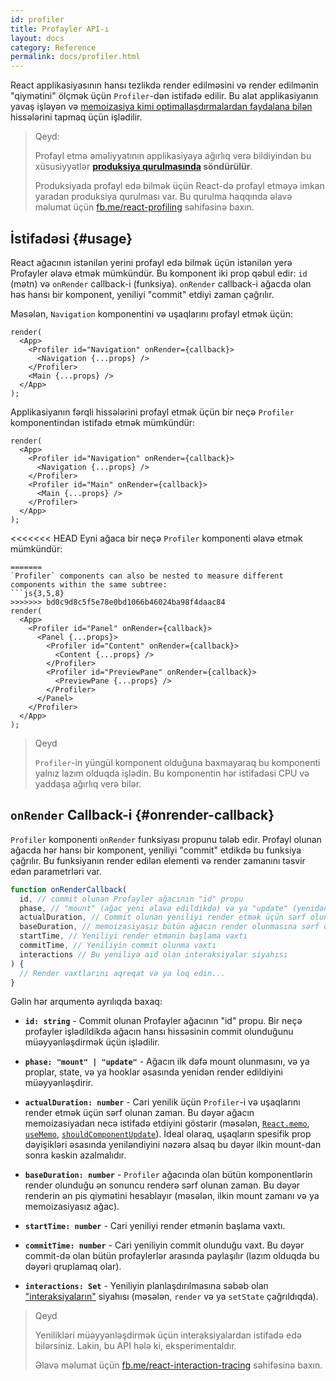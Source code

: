```yaml
---
id: profiler
title: Profayler API-ı
layout: docs
category: Reference
permalink: docs/profiler.html
---
```


React applikasiyasının hansı tezlikdə render edilməsini və render edilmənin "qiymətini" ölçmək üçün `Profiler`-dən istifadə edilir.
Bu alət applikasiyanın yavaş işləyən və [memoizasiya kimi optimallaşdırmalardan faydalana bilən](/docs/hooks-faq.html#how-to-memoize-calculations) hissələrini tapmaq üçün işlədilir.

> Qeyd:
>
> Profayl etmə əməliyyatının applikasiyaya ağırlıq verə bildiyindən bu xüsusiyyətlər **[produksiya qurulmasında](/docs/optimizing-performance.html#use-the-production-build) söndürülür**.
>
> Produksiyada profayl edə bilmək üçün React-də profayl etməyə imkan yaradan produksiya qurulması var.
> Bu qurulma haqqında əlavə məlumat üçün [fb.me/react-profiling](https://fb.me/react-profiling) səhifəsinə baxın.

## İstifadəsi {#usage}

React ağacının istənilən yerini profayl edə bilmək üçün istənilən yerə Profayler əlavə etmək mümkündür.
Bu komponent iki prop qəbul edir: `id` (mətn) və `onRender` callback-i (funksiya). `onRender` callback-i ağacda olan həs hansı bir komponent, yeniliyi "commit" etdiyi zaman çağrılır.

Məsələn, `Navigation` komponentini və uşaqlarını profayl etmək üçün:

```js{3}
render(
  <App>
    <Profiler id="Navigation" onRender={callback}>
      <Navigation {...props} />
    </Profiler>
    <Main {...props} />
  </App>
);
```

Applikasiyanın fərqli hissələrini profayl etmək üçün bir neçə `Profiler` komponentindən istifadə etmək mümkündür:

```js{3,6}
render(
  <App>
    <Profiler id="Navigation" onRender={callback}>
      <Navigation {...props} />
    </Profiler>
    <Profiler id="Main" onRender={callback}>
      <Main {...props} />
    </Profiler>
  </App>
);
```

<<<<<<< HEAD
Eyni ağaca bir neçə `Profiler` komponenti əlavə etmək mümkündür:

```js{2,6,8}
=======
`Profiler` components can also be nested to measure different components within the same subtree:
```js{3,5,8}
>>>>>>> bd0c9d8c5f5e78e0bd1066b46024ba98f4daac84
render(
  <App>
    <Profiler id="Panel" onRender={callback}>
      <Panel {...props}>
        <Profiler id="Content" onRender={callback}>
          <Content {...props} />
        </Profiler>
        <Profiler id="PreviewPane" onRender={callback}>
          <PreviewPane {...props} />
        </Profiler>
      </Panel>
    </Profiler>
  </App>
);
```

> Qeyd
>
> `Profiler`-in yüngül komponent olduğuna baxmayaraq bu komponenti yalnız lazım olduqda işlədin. Bu komponentin hər istifadəsi CPU və yaddaşa ağırlıq verə bilər.

## `onRender` Callback-i {#onrender-callback}

`Profiler` komponenti `onRender` funksiyası propunu tələb edir.
Profayl olunan ağacda hər hansı bir komponent, yeniliyi "commit" etdikdə bu funksiya çağrılır.
Bu funksiyanın render edilən elementi və render zamanını təsvir edən parametrləri var.

```js
function onRenderCallback(
  id, // commit olunan Profayler ağacının "id" propu
  phase, // "mount" (ağac yeni əlavə edildikdə) və ya "update" (yenidən render edildikdə)
  actualDuration, // Commit olunan yeniliyi render etmək üçün sərf olunan zaman
  baseDuration, // memoizasiyasız bütün ağacın render olunmasına sərf olunan zaman
  startTime, // Yeniliyi render etmənin başlama vaxtı
  commitTime, // Yeniliyin commit olunma vaxtı
  interactions // Bu yeniliyə aid olan interaksiyalar siyahısı
) {
  // Render vaxtlarını aqreqat və ya loq edin...
}
```

Gəlin hər arqumentə ayrılıqda baxaq:

* **`id: string`** - 
Commit olunan Profayler ağacının "id" propu.
Bir neçə profayler işlədildikdə ağacın hansı hissəsinin commit olunduğunu müəyyənləşdirmək üçün işlədilir.

* **`phase: "mount" | "update"`** -
Ağacın ilk dəfə mount olunmasını, və ya proplar, state, və ya hooklar əsasında yenidən render edildiyini müəyyənləşdirir.

* **`actualDuration: number`** -
Cari yenilik üçün `Profiler`-i və uşaqlarını render etmək üçün sərf olunan zaman.
Bu dəyər ağacın memoizasiyadan necə istifadə etdiyini göstərir (məsələn, [`React.memo`](/docs/react-api.html#reactmemo), [`useMemo`](/docs/hooks-reference.html#usememo), [`shouldComponentUpdate`](/docs/hooks-faq.html#how-do-i-implement-shouldcomponentupdate)).
İdeal olaraq, uşaqların spesifik prop dəyişikləri əsasında yeniləndiyini nəzərə alsaq bu dəyər ilkin mount-dan sonra kəskin azalmalıdır.

* **`baseDuration: number`** -
`Profiler` ağacında olan bütün komponentlərin render olunduğu ən sonuncu renderə sərf olunan zaman.
Bu dəyər renderin ən pis qiymətini hesablayır (məsələn, ilkin mount zamanı və ya memoizasiyasız ağac).

* **`startTime: number`** -
Cari yeniliyi render etmənin başlama vaxtı.

* **`commitTime: number`** -
Cari yeniliyin commit olunduğu vaxt.
Bu dəyər commit-də olan bütün profaylerlər arasında paylaşılır (lazım olduqda bu dəyəri qruplamaq olar).

* **`interactions: Set`** -
Yeniliyin planlaşdırılmasına səbəb olan ["interaksiyaların"](https://fb.me/react-interaction-tracing) siyahısı (məsələn, `render` və ya `setState` çağrıldıqda).

> Qeyd
>
> Yenilikləri müəyyənləşdirmək üçün interaksiyalardan istifadə edə bilərsiniz. Lakin, bu API hələ ki, eksperimentaldır.
>
> Əlavə məlumat üçün [fb.me/react-interaction-tracing](https://fb.me/react-interaction-tracing) səhifəsinə baxın.
